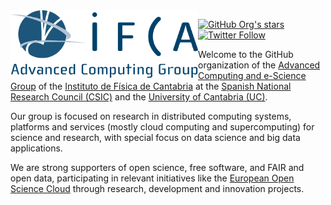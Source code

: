 <img width="300" align="left" src="https://raw.githubusercontent.com/IFCA-Advanced-Computing/.github/main/profile/logo.png" alt="IFCA Advanced Computing and e-Science Group" />

[![GitHub Org's stars](https://img.shields.io/github/stars/IFCA?style=social)](#)
[![Twitter Follow](https://img.shields.io/twitter/follow/IFCA_Computing?style=social)](https://twitter.com/IFCA_Computing)

Welcome to the GitHub organization of the
[Advanced Computing and e-Science Group](https://advancedcomputing.ifca.es) of the
[Instituto de Física de Cantabria](https://ifca.unican.es) at the
[Spanish National Research Council (CSIC)](https://www.csic.es) and the
[University of Cantabria (UC)](https://web.unican.es).

Our group is focused on research in distributed computing systems, platforms
and services (mostly cloud computing and supercomputing) for science and
research, with special focus on data science and big data applications.

We are strong supporters of open science, free software, and FAIR and open
data, participating in relevant initiatives like the [European Open Science
Cloud](https://eosc.eu) through research, development and innovation projects.

